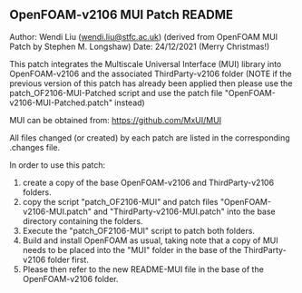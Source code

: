 ##  OpenFOAM-v2106 MUI Patch README

Author: Wendi Liu (wendi.liu@stfc.ac.uk) (derived from OpenFOAM MUI Patch by Stephen M. Longshaw)
Date: 24/12/2021 (Merry Christmas!)

This patch integrates the Multiscale Universal Interface (MUI) library 
into OpenFOAM-v2106 and the associated ThirdParty-v2106 folder (NOTE if the 
previous version of this patch has already been applied then please use
the patch_OF2106-MUI-Patched script and use the patch file 
"OpenFOAM-v2106-MUI-Patched.patch" instead) 

MUI can be obtained from: https://github.com/MxUI/MUI

All files changed (or created) by each patch are listed in the 
corresponding .changes file.

In order to use this patch: 

1. create a copy of the base OpenFOAM-v2106 and ThirdParty-v2106 folders.
2. copy the script "patch_OF2106-MUI" and patch files "OpenFOAM-v2106-MUI.patch" 
   and "ThirdParty-v2106-MUI.patch" into the base directory containing the folders.
3. Execute the "patch_OF2106-MUI" script to patch both folders.
4. Build and install OpenFOAM as usual, taking note that a copy of MUI needs to 
   be placed into the "MUI" folder in the base of the ThirdParty-v2106 folder first.
5. Please then refer to the new README-MUI file in the base of the OpenFOAM-v2106 folder.
